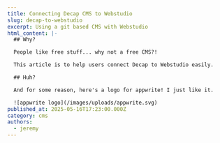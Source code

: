 ```yaml
---
title: Connecting Decap CMS to Webstudio
slug: decap-to-webstudio
excerpt: Using a git based CMS with Webstudio
html_content: |-
  ## Why?

  People like free stuff... why not a free CMS?!

  This article is to help users connect Decap to Webstudio easily.

  ## Huh?

  And for some reason, here's a logo for appwrite! I just like it.

  ![appwrite logo](/images/uploads/appwrite.svg)
published_at: 2025-05-16T17:23:00.000Z
category: cms
authors:
  - jeremy
---
```

